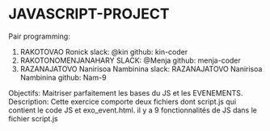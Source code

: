 # JAVASCRIPT-PROJECT
Pair programming:


1) RAKOTOVAO Ronick   slack: @kin      github: kin-coder
2) RAKOTONOMENJANAHARY   SLACK: @Menja    github: menja-coder
3) RAZANAJATOVO Nanirisoa Nambinina  slack: RAZANAJATOVO Nanirisoa Nambinina   github: Nam-9



Objectifs: Maitriser parfaitement les bases du JS et les  EVENEMENTS. 
Description: Cette exercice comporte deux fichiers dont script.js qui contient le code JS et exo_event.html. il y a 9 fonctionnalités de JS dans le fichier script.js 
